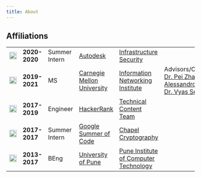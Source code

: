 ```yaml
---
title: About
---
```


<h2>Affiliations</h2>
<table border="0" cellpadding="1" cellspacing="3">

<tr>
  <td style="text-align:center">
    <image src="https://upload.wikimedia.org/wikipedia/commons/thumb/0/0a/Autodesk_Logo_A_only.svg/1200px-Autodesk_Logo_A_only.svg.png" height=20px>
  </td>
  <td>
    <b>2020-2020</b>
  </td>
  <td>
    Summer Intern
  </td>
  <td>
    <a href="https://www.autodesk.com/">Autodesk</a>
  </td>
  <td>
    <a href="">Infrastructure Security</a>
  </td>
</tr>
<tr>
  <td style="text-align:center">
    <image src="https://cdn.xenetwork.org/wp-content/uploads/2018/10/CMU-logo.jpg" height=20px>
  </td>
  <td>
    <b>2019-2021</b>
  </td>
  <td>
    MS
  </td>
  <td>
    <a href="https://cmu.edu">Carnegie Mellon University</a>
  </td>
  <td>
    <a href="https://ini.cmu.edu">Information Networking Institute</a>
  </td>
  <td>
    Advisors/Collaborators: <a href="https://sites.google.com/view/peizhang/">Dr. Pei Zhang</a>, <a href="https://www.heinz.cmu.edu/~acquisti/">Dr. Alessandro Acquisti</a>, <a href="https://users.ece.cmu.edu/~vsekar/">Dr. Vyas Sekar</a>
  </td>
</tr>
  <tr>
  <td style="text-align:center">
    <image src="https://upload.wikimedia.org/wikipedia/commons/4/40/HackerRank_Icon-1000px.png" height=20px>
  </td>
  <td>
    <b>2017-2019</b>
  </td>
  <td>
    Engineer
  </td>
  <td>
    <a href="https://hackerrank.com">HackerRank</a>
  </td>
  <td>
    <a href="">Technical Content Team</a>
  </td>
</tr>
    <tr>
  <td style="text-align:center">
    <image src="https://upload.wikimedia.org/wikipedia/commons/thumb/8/85/GSoC-icon.svg/1200px-GSoC-icon.svg.png" height=20px>
  </td>
  <td>
    <b>2017-2017</b>
  </td>
  <td>
    Summer Intern
  </td>
  <td>
    <a href="https://summerofcode.withgoogle.com/">Google Summer of Code</a>
  </td>
  <td>
    <a href="https://chapel-lang.org/">Chapel Cryptography</a>
  </td>
</tr>
<tr>
  <td style="text-align:center">
    <image src="https://upload.wikimedia.org/wikipedia/en/thumb/f/f6/Savitribai_Phule_Pune_University_Logo.png/220px-Savitribai_Phule_Pune_University_Logo.png" height=20px>
  </td>
  <td>
    <b>2013-2017</b>
  </td>
  <td>
    BEng
  </td>
  <td>
    <a href="http://www.unipune.ac.in/">University of Pune</a>
  </td>
  <td>
    <a href="">Pune Institute of Computer Technology</a>
  </td>
</tr>

</table>
